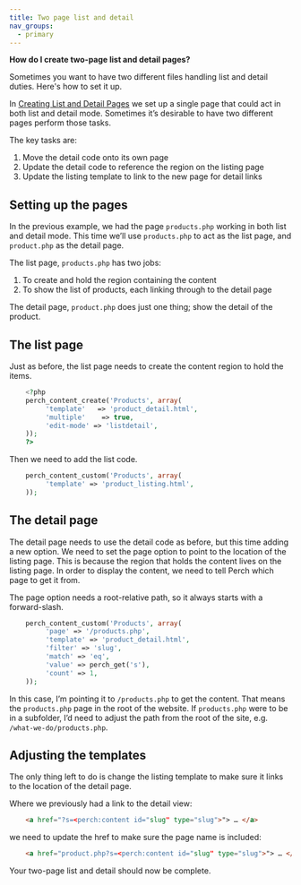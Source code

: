 ```yaml
---
title: Two page list and detail
nav_groups:
  - primary
---
```


**How do I create two-page list and detail pages?**

Sometimes you want to have two different files handling list and detail duties. Here's how to set it up.

In [Creating List and Detail Pages](/perch/content/functions/how-do-i-create-list-detail-pages) we set up a single page that could act in both list and detail mode. Sometimes it’s desirable to have two different pages perform those tasks.

The key tasks are:

1. Move the detail code onto its own page
2. Update the detail code to reference the region on the listing page
3. Update the listing template to link to the new page for detail links

## Setting up the pages

In the previous example, we had the page `products.php` working in both list and detail mode. This time we’ll use `products.php` to act as the list page, and `product.php` as the detail page.

The list page, `products.php` has two jobs:

1. To create and hold the region containing the content
2. To show the list of products, each linking through to the detail page

The detail page, `product.php` does just one thing; show the detail of the product.

## The list page

Just as before, the list page needs to create the content region to hold the items.

```php
	<?php
	perch_content_create('Products', array(
	     'template'   => 'product_detail.html',
	     'multiple'    => true,
	     'edit-mode' => 'listdetail',
	));
	?>
```

Then we need to add the list code.

```php
	perch_content_custom('Products', array(
	     'template' => 'product_listing.html',
	));
```

## The detail page

The detail page needs to use the detail code as before, but this time adding a new option. We need to set the page option to point to the location of the listing page. This is because the region that holds the content lives on the listing page. In order to display the content, we need to tell Perch which page to get it from.

The page option needs a root-relative path, so it always starts with a forward-slash.

```php
	perch_content_custom('Products', array(
	     'page' => '/products.php',
	     'template' => 'product_detail.html',
	     'filter' => 'slug',
	     'match' => 'eq',
	     'value' => perch_get('s'),
	     'count' => 1,
	));
```

In this case, I’m pointing it to `/products.php` to get the content. That means the `products.php` page in the root of the website. If `products.php` were to be in a subfolder, I’d need to adjust the path from the root of the site, e.g. `/what-we-do/products.php`.

## Adjusting the templates

The only thing left to do is change the listing template to make sure it links to the location of the detail page.

Where we previously had a link to the detail view:

```html
	<a href="?s=<perch:content id="slug" type="slug">"> … </a>
```

we need to update the href to make sure the page name is included:

```html
	<a href="product.php?s=<perch:content id="slug" type="slug">"> … </a>
```

Your two-page list and detail should now be complete.
